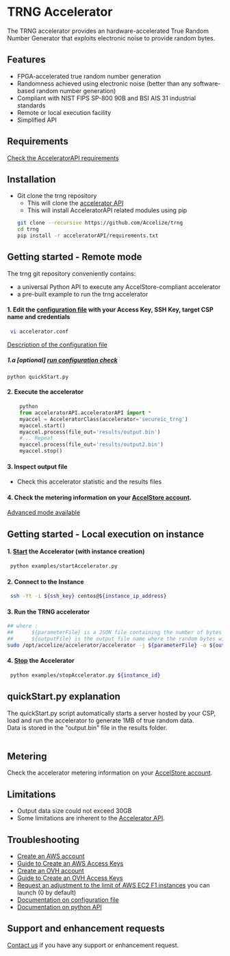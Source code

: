 # TRNG Accelerator
The TRNG accelerator provides an hardware-accelerated True Random Number Generator that exploits electronic noise to provide random bytes.<br/>

## Features
+ FPGA-accelerated true random number generation
+ Randomness achieved using electronic noise (better than any software-based random number generation)
+ Compliant with NIST FIPS SP-800 90B and BSI AIS 31 industrial standards
+ Remote or local execution facility
+ Simplified API

## Requirements
[Check the AcceleratorAPI requirements](https://github.com/Accelize/acceleratorAPI/blob/master/readme.md#requirements)

## Installation

- Git clone the trng repository
  - This will clone the [accelerator API](https://github.com/Accelize/AcceleratorAPI)
  - This will install AcceleratorAPI related modules using pip
  ```sh
  git clone --recursive https://github.com/Accelize/trng
  cd trng
  pip install -r acceleratorAPI/requirements.txt
  ```

## Getting started - Remote mode

The trng git repository conveniently contains:
- a universal Python API to execute any AccelStore-compliant accelerator
- a pre-built example to run the trng accelerator


#### 1. Edit the [configuration file](accelerator.conf) with your Access Key, SSH Key, target CSP name and credentials
```sh
 vi accelerator.conf
```
[Description of the configuration file ](https://github.com/Accelize/acceleratorAPI/blob/master/docs/api-guide/configuration_file.md)



##### 1.a [optional] [run configuration check](#script-quickstartpy) 
    python quickStart.py


#### 2. Execute the accelerator
```python
    python
    from acceleratorAPI.acceleratorAPI import *
    myaccel = AcceleratorClass(accelerator='secureic_trng')
    myaccel.start()
    myaccel.process(file_out='results/output.bin')
    #... Repeat 
    myaccel.process(file_out='results/output2.bin')
    myaccel.stop()
```
#### 3. Inspect output file 

- Check this accelerator statistic and the results files

#### 4. Check the metering information on your [AccelStore account](https://accelstore.accelize.com/user/applications). 

[Advanced mode available](https://github.com/Accelize/acceleratorAPI/blob/master/ocs/tutorial/)

## Getting started - Local execution on instance

#### 1. [Start](examples/startAccelerator.py) the Accelerator (with instance creation)
```sh
 python examples/startAccelerator.py
```
#### 2. Connect to the Instance
```sh
 ssh -Yt -i ${ssh_key} centos@${instance_ip_address}
```

#### 3. Run the TRNG accelerator
```sh
## where :
##      ${parameterFile} is a JSON file containing the number of bytes to generate (example provided in 'examples' folder)
##      ${outputFile} is the output file name where the random bytes will be stored
sudo /opt/accelize/accelerator/accelerator -j ${parameterFile} -o ${outputFile} -m 1
```
#### 4. [Stop](examples/stopAccelerator.py) the Accelerator
```sh
 python examples/stopAccelerator.py ${instance_id}
```

## quickStart.py explanation 
The quickStart.py script automatically starts a server hosted by your CSP, load and run the accelerator to generate 1MB of true random data.<br/>
Data is stored in the "output.bin" file in the results folder.<br/>
<br/>

## Metering
Check the accelerator metering information on your [AccelStore account](https://accelstore.accelize.com/user). 



## Limitations
+ Output data size could not exceed 30GB
+ Some limitations are inherent to the [Accelerator API](https://github.com/Accelize/AcceleratorAPI).



## Troubleshooting
- [Create an AWS account](https://portal.aws.amazon.com/billing/signup?nc2=h_ct&redirect_url=https%3A%2F%2Faws.amazon.com%2Fregistration-confirmation#/start)
- [Guide to Create an AWS Access Keys](https://docs.aws.amazon.com/IAM/latest/UserGuide/id_credentials_access-keys.html)
- [Create an OVH account](https://www.ovh.com/fr/support/new_nic.xml?redirectTo=https%3A%2F%2Fwww.ovh.com%2Fmanager%2Fcloud%2F%23%2F)
- [Guide to Create an OVH Access Keys](https://docs.ovh.com/ie/en/public-cloud/configure_user_access_to_horizon/)
- [Request an adjustment to the limit of AWS EC2 F1 instances](http://aws.amazon.com/contact-us/ec2-request) you can launch (0 by default)
- [Documentation on configuration file](https://github.com/Accelize/acceleratorAPI/blob/master/ocs/api-guide/configuration_file.md)
- [Documentation on python API ](https://github.com/Accelize/acceleratorAPI/blob/master/docs/api-guide/acceleratorclass.md)

## Support and enhancement requests
[Contact us](mailto:support@accelize.com) if you have any support or enhancement request.
